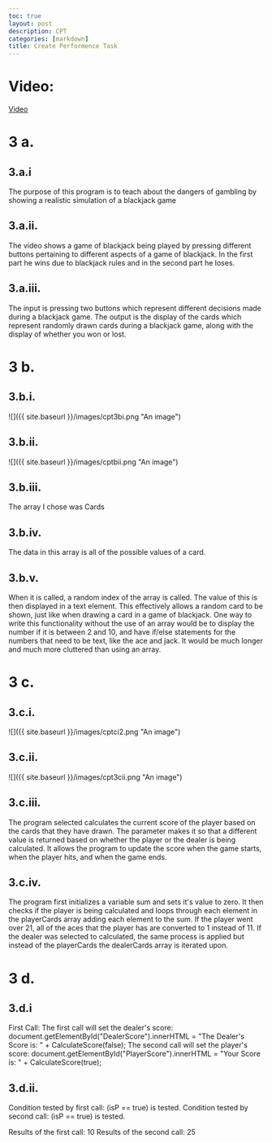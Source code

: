 ```yaml
---
toc: true
layout: post
description: CPT
categories: [markdown]
title: Create Performence Task
---
```


# Video:
[Video](https://youtu.be/XkIJ-Kru4co)

# 3 a.
## 3.a.i
The purpose of this program is to teach about the dangers of gambling by showing a realistic simulation of a blackjack game
## 3.a.ii.
The video shows a game of blackjack being played by pressing different buttons pertaining to different aspects of a game of blackjack. In the first part he wins due to blackjack rules and in the second part he loses.
## 3.a.iii.
The input is pressing two buttons which represent different decisions made during a blackjack game. The output is the display of the cards which represent randomly drawn cards during a blackjack game, along with the display of whether you won or lost.

# 3 b.
## 3.b.i.
![]({{ site.baseurl }}/images/cpt3bi.png "An image")
## 3.b.ii.
![]({{ site.baseurl }}/images/cptbii.png "An image")
## 3.b.iii.
The array I chose was Cards
## 3.b.iv.
The data in this array is all of the possible values of a card. 
## 3.b.v.
When it is called, a random index of the array is called. The value of this is then displayed in a text element. This effectively allows a random card to be shown, just like when drawing a card in a game of blackjack. One way to write this functionality without the use of an array would be to display the number if it is between 2 and 10, and have if/else statements for the numbers that need to be text, like the ace and jack. It would be much longer and much more cluttered than using an array.

# 3 c.
## 3.c.i.
![]({{ site.baseurl }}/images/cptci2.png "An image")
## 3.c.ii.
![]({{ site.baseurl }}/images/cpt3cii.png "An image")
## 3.c.iii.
The program selected calculates the current score of the player based on the cards that they have drawn. The parameter makes it so that a different value is returned based on whether the player or the dealer is being calculated. It allows the program to update the score when the game starts, when the player hits, and when the game ends.
## 3.c.iv.
The program first initializes a variable sum and sets it's value to zero. It then checks if the player is being calculated and loops through each element in the playerCards array adding each element to the sum. If the player went over 21, all of the aces that the player has are converted to 1 instead of 11. If the dealer was selected to calculated, the same process is applied but instead of the playerCards the dealerCards array is iterated upon.

# 3 d.
## 3.d.i
First Call:
The first call will set the dealer's score: 
document.getElementById("DealerScore").innerHTML = "The Dealer's Score is: " + CalculateScore(false);
The second call will set the player's score:
document.getElementById("PlayerScore").innerHTML = "Your Score is: " + CalculateScore(true);
## 3.d.ii.
Condition tested by first call:
(isP == true) is tested.
Condition tested by second call:
(isP == true) is tested.

Results of the first call:
10
Results of the second call:
25